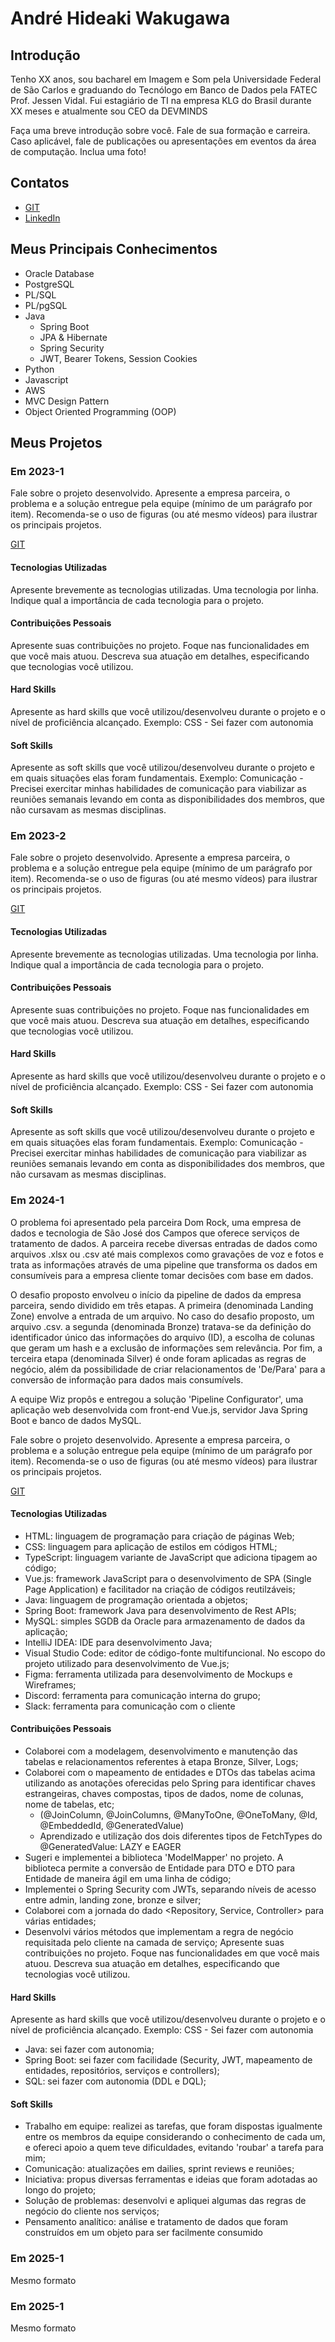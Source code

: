 # André Hideaki Wakugawa

## Introdução

Tenho XX anos, sou bacharel em Imagem e Som pela Universidade Federal de São Carlos e graduando do Tecnólogo em Banco de Dados pela FATEC Prof. Jessen Vidal.
Fui estagiário de TI na empresa KLG do Brasil durante XX meses e atualmente sou CEO da DEVMINDS

Faça uma breve introdução sobre você. Fale de sua formação e carreira. Caso aplicável, fale de publicações ou apresentações em eventos da área de computação. Inclua uma foto!

## Contatos
* [GIT](https://github.com/AndreWakugawa)
* [LinkedIn](https://br.linkedin.com/in/andrewakugawa)

## Meus Principais Conhecimentos
* Oracle Database
* PostgreSQL
* PL/SQL
* PL/pgSQL
* Java
  * Spring Boot
  * JPA & Hibernate
  * Spring Security
  * JWT, Bearer Tokens, Session Cookies
* Python
* Javascript
* AWS
* MVC Design Pattern
* Object Oriented Programming (OOP)

## Meus Projetos

### Em 2023-1
Fale sobre o projeto desenvolvido. Apresente a empresa parceira, o problema e a solução entregue pela equipe (mínimo de um parágrafo por item). Recomenda-se o uso de figuras (ou até mesmo vídeos) para ilustrar os principais projetos.

[GIT](https://www.git.com)

#### Tecnologias Utilizadas
Apresente brevemente as tecnologias utilizadas. Uma tecnologia por linha. Indique qual a importância de cada tecnologia para o projeto.

#### Contribuições Pessoais
Apresente suas contribuições no projeto. Foque nas funcionalidades em que você mais atuou. Descreva sua atuação em detalhes, especificando que tecnologias você utilizou.

#### Hard Skills
Apresente as hard skills que você utilizou/desenvolveu durante o projeto e o nível de proficiência alcançado. Exemplo: CSS - Sei fazer com autonomia

#### Soft Skills
Apresente as soft skills que você utilizou/desenvolveu durante o projeto e em quais situações elas foram fundamentais. Exemplo: Comunicação - Precisei exercitar minhas habilidades de comunicação para viabilizar as reuniões semanais levando em conta as disponibilidades dos membros, que não cursavam as mesmas disciplinas.

### Em 2023-2
Fale sobre o projeto desenvolvido. Apresente a empresa parceira, o problema e a solução entregue pela equipe (mínimo de um parágrafo por item). Recomenda-se o uso de figuras (ou até mesmo vídeos) para ilustrar os principais projetos.

[GIT](https://www.git.com)

#### Tecnologias Utilizadas
Apresente brevemente as tecnologias utilizadas. Uma tecnologia por linha. Indique qual a importância de cada tecnologia para o projeto.

#### Contribuições Pessoais
Apresente suas contribuições no projeto. Foque nas funcionalidades em que você mais atuou. Descreva sua atuação em detalhes, especificando que tecnologias você utilizou.

#### Hard Skills
Apresente as hard skills que você utilizou/desenvolveu durante o projeto e o nível de proficiência alcançado. Exemplo: CSS - Sei fazer com autonomia

#### Soft Skills
Apresente as soft skills que você utilizou/desenvolveu durante o projeto e em quais situações elas foram fundamentais. Exemplo: Comunicação - Precisei exercitar minhas habilidades de comunicação para viabilizar as reuniões semanais levando em conta as disponibilidades dos membros, que não cursavam as mesmas disciplinas.

### Em 2024-1
  O problema foi apresentado pela parceira Dom Rock, uma empresa de dados e tecnologia de São José dos Campos que oferece serviços de tratamento de dados. A parceira recebe diversas entradas de dados como arquivos .xlsx ou .csv até mais complexos como gravações de voz e fotos e trata as informações através de uma pipeline que transforma os dados em consumíveis para a empresa cliente tomar decisões com base em dados.
  
  O desafio proposto envolveu o início da pipeline de dados da empresa parceira, sendo dividido em três etapas. A primeira (denominada Landing Zone) envolve a entrada de um arquivo. No caso do desafio proposto, um arquivo .csv. a segunda (denominada Bronze) tratava-se da definição do identificador único das informações do arquivo (ID), a escolha de colunas que geram um hash e a exclusão de informações sem relevância. Por fim, a terceira etapa (denominada Silver) é onde foram aplicadas as regras de negócio, além da possibilidade de criar relacionamentos de 'De/Para' para a conversão de informação para dados mais consumívels.

  A equipe Wiz propôs e entregou a solução 'Pipeline Configurator', uma aplicação web desenvolvida com front-end Vue.js, servidor Java Spring Boot e banco de dados MySQL.

Fale sobre o projeto desenvolvido. Apresente a empresa parceira, o problema e a solução entregue pela equipe (mínimo de um parágrafo por item). Recomenda-se o uso de figuras (ou até mesmo vídeos) para ilustrar os principais projetos.

[GIT](https://github.com/AndreWakugawa/dom-rock-pipeline-configurator)

#### Tecnologias Utilizadas
- HTML: linguagem de programação para criação de páginas Web;
- CSS: linguagem para aplicação de estilos em códigos HTML;
- TypeScript: linguagem variante de JavaScript que adiciona tipagem ao código;
- Vue.js: framework JavaScript para o desenvolvimento de SPA (Single Page Application) e facilitador na criação de códigos reutilzáveis;
- Java: linguagem de programação orientada a objetos;
- Spring Boot: framework Java para desenvolvimento de Rest APIs;
- MySQL: simples SGDB da Oracle para armazenamento de dados da aplicação;
- IntelliJ IDEA: IDE para desenvolvimento Java;
- Visual Studio Code: editor de código-fonte multifuncional. No escopo do projeto utilizado para desenvolvimento de Vue.js;
- Figma: ferramenta utilizada para desenvolvimento de Mockups e Wireframes;
- Discord: ferramenta para comunicação interna do grupo;
- Slack: ferramenta para comunicação com o cliente

#### Contribuições Pessoais
- Colaborei com a modelagem, desenvolvimento e manutenção das tabelas e relacionamentos referentes à etapa Bronze, Silver, Logs;
- Colaborei com o mapeamento de entidades e DTOs das tabelas acima utilizando as anotações oferecidas pelo Spring para identificar chaves estrangeiras, chaves compostas, tipos de dados, nome de colunas, nome de tabelas, etc;
  - (@JoinColumn, @JoinColumns, @ManyToOne, @OneToMany, @Id, @EmbeddedId, @GeneratedValue)
  - Aprendizado e utilização dos dois diferentes tipos de FetchTypes do @GeneratedValue: LAZY e EAGER
- Sugeri e implementei a biblioteca 'ModelMapper' no projeto. A biblioteca permite a conversão de Entidade para DTO e DTO para Entidade de maneira ágil em uma linha de código;
- Implementei o Spring Security com JWTs, separando níveis de acesso entre admin, landing zone, bronze e silver;
- Colaborei com a jornada do dado <Repository, Service, Controller> para várias entidades;
- Desenvolvi vários métodos que implementam a regra de negócio requisitada pelo cliente na camada de serviço;
Apresente suas contribuições no projeto. Foque nas funcionalidades em que você mais atuou. Descreva sua atuação em detalhes, especificando que tecnologias você utilizou.

#### Hard Skills
Apresente as hard skills que você utilizou/desenvolveu durante o projeto e o nível de proficiência alcançado. Exemplo: CSS - Sei fazer com autonomia
- Java: sei fazer com autonomia;
- Spring Boot: sei fazer com facilidade (Security, JWT, mapeamento de entidades, repositórios, serviços e controllers);
- SQL: sei fazer com autonomia (DDL e DQL);

#### Soft Skills
- Trabalho em equipe: realizei as tarefas, que foram dispostas igualmente entre os membros da equipe considerando o conhecimento de cada um, e ofereci apoio a quem teve dificuldades, evitando 'roubar' a tarefa para mim;
- Comunicação: atualizações em dailies, sprint reviews e reuniões;
- Iniciativa: propus diversas ferramentas e ideias que foram adotadas ao longo do projeto;
- Solução de problemas: desenvolvi e apliquei algumas das regras de negócio do cliente nos serviços;
- Pensamento analítico: análise e tratamento de dados que foram construídos em um objeto para ser facilmente consumido    

### Em 2025-1
Mesmo formato

### Em 2025-1
Mesmo formato






